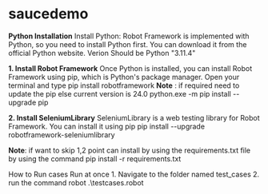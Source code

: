 # saucedemo

**Python Installation**
    Install Python: Robot Framework is implemented with Python, so you need to install Python first. You can download it from the official Python website.
    Verion Should be Python "3.11.4"

**1. Install Robot Framework** 
Once Python is installed, you can install Robot Framework using pip, which is Python's package manager. Open your terminal and type
    pip install robotframework
    **Note** : if required need to update the pip else current version is 24.0
    python.exe -m pip install --upgrade pip
    
**2. Install SeleniumLibrary**
SeleniumLibrary is a web testing library for Robot Framework. You can install it using pip
    pip install --upgrade robotframework-seleniumlibrary

**Note**: if want to skip 1,2 point can install by using the requirements.txt file by using the command
    pip install -r requirements.txt

How to Run cases
    Run at once
        1. Navigate to the folder named test_cases 
        2. run the command robot .\testcases.robot

